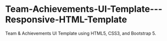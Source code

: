 # Team-Achievements-UI-Template---Responsive-HTML-Template
Team &amp; Achievements UI Template using HTML5, CSS3, and Bootstrap 5.
